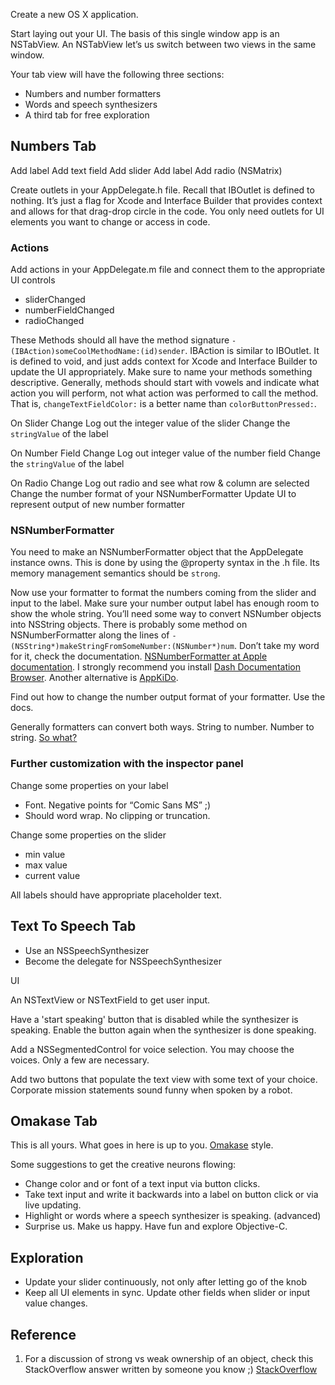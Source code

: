 
Create a new OS X application.

Start laying out your UI. The basis of this single window app is an NSTabView. An NSTabView let’s us switch between two views in the same window.

Your tab view will have the following three sections: 

- Numbers and number formatters
- Words and speech synthesizers
- A third tab for free exploration

## Numbers Tab

Add label
Add text field
Add slider
Add label
Add radio (NSMatrix)

Create outlets in your AppDelegate.h file. Recall that IBOutlet is defined to nothing. It’s just a flag for Xcode and Interface Builder that provides context and allows for that drag-drop circle in the code. You only need outlets for UI elements you want to change or access in code.


### Actions

Add actions in your AppDelegate.m file and connect them to the appropriate UI controls
- sliderChanged
- numberFieldChanged
- radioChanged

These Methods should all have the method signature `- (IBAction)someCoolMethodName:(id)sender`. IBAction is similar to IBOutlet. It is defined to void, and just adds context for Xcode and Interface Builder to update the UI appropriately. Make sure to name your methods something descriptive. Generally, methods should start with vowels and indicate what action you will perform, not what action was performed to call the method. That is, `changeTextFieldColor:` is a better name than `colorButtonPressed:`.

On Slider Change
  Log out the integer value of the slider
  Change the `stringValue` of the label

On Number Field Change
  Log out integer value of the number field
  Change the `stringValue` of the label

On Radio Change
  Log out radio and see what row & column are selected
  Change the number format of your NSNumberFormatter
  Update UI to represent output of new number formatter

### NSNumberFormatter

You need to make an NSNumberFormatter object that the AppDelegate instance owns. This is done by using the @property syntax in the .h file. Its memory management semantics should be `strong`. 

Now use your formatter to format the numbers coming from the slider and input to the label.  Make sure your number output label has enough room to show the whole string. You’ll need some way to convert NSNumber objects into NSString objects. There is probably some method on NSNumberFormatter along the lines of `-(NSString*)makeStringFromSomeNumber:(NSNumber*)num`. Don’t take my word for it, check the  documentation. [NSNumberFormatter at Apple documentation](https://developer.apple.com/library/mac/documentation/cocoa/reference/foundation/classes/NSNumberFormatter_Class/Reference/Reference.html). I strongly recommend you install [Dash Documentation Browser](http://kapeli.com/dash). Another alternative is [AppKiDo](http://appkido.com/).

Find out how to change the number output format of your formatter. Use the docs.

Generally formatters can convert both ways. String to number. Number to string. [So what?](https://www.youtube.com/watch?v=YlyXZG2dupo)


### Further customization with the inspector panel

Change some properties on your label

- Font. Negative points for “Comic Sans MS” ;)
- Should word wrap. No clipping or truncation.

Change some properties on the slider

- min value
- max value
- current value

All labels should have appropriate placeholder text.



## Text To Speech Tab

- Use an NSSpeechSynthesizer
- Become the delegate for NSSpeechSynthesizer

UI

An NSTextView or NSTextField to get user input.

Have a 'start speaking' button that is disabled while the synthesizer is speaking. Enable the button again when the synthesizer is done speaking.

Add a NSSegmentedControl for voice selection. You may choose the voices. Only a few are necessary.

Add two buttons that populate the text view with some text of your choice. Corporate mission statements sound funny when spoken by a robot. 



## Omakase Tab

This is all yours. What goes in here is up to you. [Omakase](http://en.wikipedia.org/wiki/Omakase) style.

Some suggestions to get the creative neurons flowing:

- Change color and or font of a text input via button clicks.
- Take text input and write it backwards into a label on button click or via live updating.
- Highlight or words where a speech synthesizer is speaking. (advanced)
- Surprise us. Make us happy. Have fun and explore Objective-C.






## Exploration

- Update your slider continuously, not only after letting go of the knob
- Keep all UI elements in sync. Update other fields when slider or input value changes.


## Reference

1. For a discussion of strong vs weak ownership of an object, check this StackOverflow answer  written by someone you know ;) [StackOverflow](http://stackoverflow.com/questions/11013587/differences-between-strong-and-weak-in-objective-c/18344946#18344946)